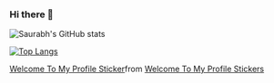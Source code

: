 ### Hi there 👋

<!--
**INERTIA9/INERTIA9** is a ✨ _special_ ✨ repository because its `README.md` (this file) appears on your GitHub profile.

Here are some ideas to get you started:

- 🔭 I’m currently working on ...
- 🌱 I’m currently learning ...
- 👯 I’m looking to collaborate on ...
- 🤔 I’m looking for help with ...
- 💬 Ask me about ...
- 📫 How to reach me: ...
- 😄 Pronouns: ...
- ⚡ Fun fact: ...
-->


![Saurabh's GitHub stats](https://github-readme-stats.vercel.app/api?username=INERTIA9&show_icons=true&theme=radical)

[![Top Langs](https://github-readme-stats.vercel.app/api/top-langs/?username=INERTIA9)](https://github.com/INERTIA9/github-readme-stats)


<div class="tenor-gif-embed" data-postid="22589962" data-share-method="host" data-aspect-ratio="2.62295" data-width="100%"><a href="https://tenor.com/view/welcome-to-my-profile-gif-22589962">Welcome To My Profile Sticker</a>from <a href="https://tenor.com/search/welcome+to+my+GITHUB-stickers">Welcome To My Profile Stickers</a></div> <script type="text/javascript" async src="https://tenor.com/embed.js"></script>



